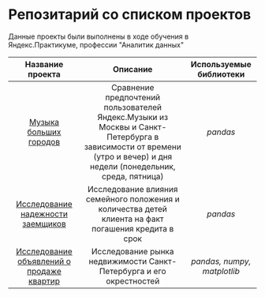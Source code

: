 # Репозитарий со списком проектов
Данные проекты были выполнены в ходе обучения в Яндекс.Практикуме, профессии "Аналитик данных"

| Название проекта | Описание | Используемые библиотеки |
| :--------------------: | :---------------------: |:---------------------------:|
| [Музыка больших городов](https://github.com/alexander-krivov/projects/tree/main/big_cities_music) | Сравнение предпочтений пользователей Яндекс.Музыки из Москвы и Санкт-Петербурга в зависимости от времени (утро и вечер) и дня недели (понедельник, среда, пятница) | *pandas* |
| [Исследование надежности заемщиков](https://github.com/alexander-krivov/projects/tree/main/Investigation%20of%20the%20relability%20of%20borrowers) | Исследование влияния семейного положения и количества детей клиента на факт погашения кредита в срок | *pandas* |
| [Исследование объявлений о продаже квартир](https://github.com/alexander-krivov/projects/tree/main/Research%20of%20ads%20for%20the%20sale%20of%20apartments) | Исследование рынка недвижимости Санкт-Петербурга и его окрестностей | *pandas, numpy, matplotlib* |
